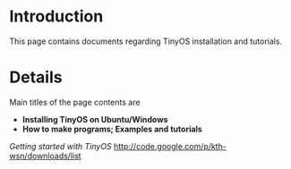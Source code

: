 # Introduction #

This page contains documents regarding TinyOS installation and tutorials.


# Details #

Main titles of the page contents are

  * **Installing TinyOS on Ubuntu/Windows**
  * **How to make programs; Examples and tutorials**

_Getting started with TinyOS_
http://code.google.com/p/kth-wsn/downloads/list